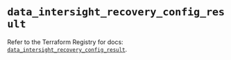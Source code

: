 # `data_intersight_recovery_config_result`

Refer to the Terraform Registry for docs: [`data_intersight_recovery_config_result`](https://registry.terraform.io/providers/ciscodevnet/intersight/1.0.71/docs/data-sources/recovery_config_result).
